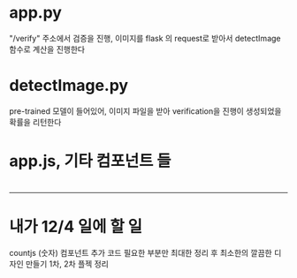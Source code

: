 # app.py

"/verify" 주소에서 검증을 진행, 이미지를 flask 의 request로 받아서 detectImage 함수로 계산을 진행한다

# detectImage.py

pre-trained 모델이 들어있어, 이미지 파일을 받아 verification을 진행이 생성되었을 확률을 리턴한다

# app.js, 기타 컴포넌트 들

#

---

# 내가 12/4 일에 할 일

countjs (숫자) 컴포넌트 추가
코드 필요한 부분만 최대한 정리 후 최소한의 깔끔한 디자인 만들기
1차, 2차 플젝 정리
